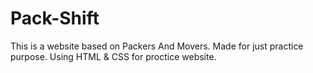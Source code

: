 # Pack-Shift
This is a website based on Packers And Movers. Made for just practice purpose. Using HTML &amp; CSS for proctice website.
